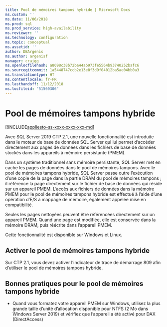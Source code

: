 ```yaml
---
title: Pool de mémoires tampons hybride | Microsoft Docs
ms.custom: ''
ms.date: 11/06/2018
ms.prod: sql
ms.prod_service: high-availability
ms.reviewer: ''
ms.technology: configuration
ms.topic: conceptual
ms.assetid: ''
author: DBArgenis
ms.author: argenisf
manager: craigg
ms.openlocfilehash: a8098c38b72ba44ab973fe5564b93740252bafc6
ms.sourcegitcommit: 1a5448747ccb2e13e8f3d9f04012ba5ae04bb0a3
ms.translationtype: HT
ms.contentlocale: fr-FR
ms.lasthandoff: 11/12/2018
ms.locfileid: "51560306"
---
```

# <a name="hybrid-buffer-pool"></a>Pool de mémoires tampons hybride
[!INCLUDE[appliesto-ss-xxxx-xxxx-xxx-md](../../includes/appliesto-ss-xxxx-xxxx-xxx-md.md)]

Avec SQL Server 2019 CTP 2.1, une nouvelle fonctionnalité est introduite dans le moteur de base de données SQL Server qui lui permet d’accéder directement aux pages de données dans les fichiers de base de données stockés dans les appareils à mémoire persistante (PMEM). 

Dans un système traditionnel sans mémoire persistante, SQL Server met en cache les pages de données dans le pool de mémoires tampons. Avec le pool de mémoires tampons hybride, SQL Server passe outre l’exécution d’une copie de la page dans la partie DRAM du pool de mémoires tampons ; il référence la page directement sur le fichier de base de données qui réside sur un appareil PMEM. L’accès aux fichiers de données dans la mémoire PMEM pour le pool de mémoires tampons hybride est effectué à l’aide d’une opération d’E/S à mappage de mémoire, également appelée mise en compatibilité.

Seules les pages nettoyées peuvent être référencées directement sur un appareil PMEM. Quand une page est modifiée, elle est conservée dans la mémoire DRAM, puis réécrite dans l’appareil PMEM.

Cette fonctionnalité est disponible sur Windows et Linux.

## <a name="enable-hybrid-buffer-pool"></a>Activer le pool de mémoires tampons hybride

Sur CTP 2.1, vous devez activer l’indicateur de trace de démarrage 809 afin d’utiliser le pool de mémoires tampons hybride.

## <a name="best-practices-for-hybrid-buffer-pool"></a>Bonnes pratiques pour le pool de mémoires tampons hybride

* Quand vous formatez votre appareil PMEM sur Windows, utilisez la plus grande taille d’unité d’allocation disponible pour NTFS (2 Mo dans Windows Server 2019) et vérifiez que l’appareil a été activé pour DAX (DirectAccess)
  